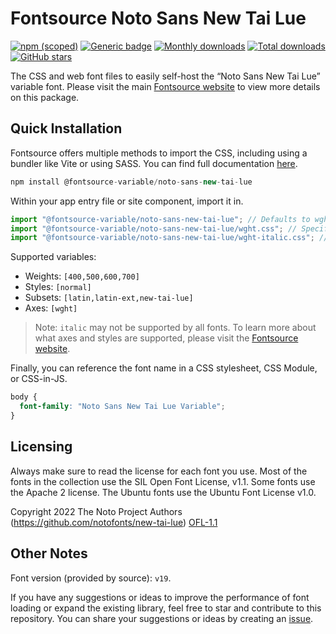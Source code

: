 # Fontsource Noto Sans New Tai Lue

[![npm (scoped)](https://img.shields.io/npm/v/@fontsource-variable/noto-sans-new-tai-lue?color=brightgreen)](https://www.npmjs.com/package/@fontsource-variable/noto-sans-new-tai-lue) [![Generic badge](https://img.shields.io/badge/fontsource-passing-brightgreen)](https://github.com/fontsource/fontsource) [![Monthly downloads](https://badgen.net/npm/dm/@fontsource-variable/noto-sans-new-tai-lue)](https://github.com/fontsource/fontsource) [![Total downloads](https://badgen.net/npm/dt/@fontsource-variable/noto-sans-new-tai-lue)](https://github.com/fontsource/fontsource) [![GitHub stars](https://img.shields.io/github/stars/fontsource/fontsource.svg?style=social&label=Star)](https://github.com/fontsource/fontsource/stargazers)

The CSS and web font files to easily self-host the “Noto Sans New Tai Lue” variable font. Please visit the main [Fontsource website](https://fontsource.org/fonts/noto-sans-new-tai-lue) to view more details on this package.

## Quick Installation

Fontsource offers multiple methods to import the CSS, including using a bundler like Vite or using SASS. You can find full documentation [here](https://fontsource.org/docs/getting-started/introduction).

```javascript
npm install @fontsource-variable/noto-sans-new-tai-lue
```

Within your app entry file or site component, import it in.

```javascript
import "@fontsource-variable/noto-sans-new-tai-lue"; // Defaults to wght axis
import "@fontsource-variable/noto-sans-new-tai-lue/wght.css"; // Specify axis
import "@fontsource-variable/noto-sans-new-tai-lue/wght-italic.css"; // Specify axis and style
```

Supported variables:
- Weights: `[400,500,600,700]`
- Styles: `[normal]`
- Subsets: `[latin,latin-ext,new-tai-lue]`
- Axes: `[wght]`

> Note: `italic` may not be supported by all fonts. To learn more about what axes and styles are supported, please visit the [Fontsource website](https://fontsource.org/fonts/noto-sans-new-tai-lue).

Finally, you can reference the font name in a CSS stylesheet, CSS Module, or CSS-in-JS.

```css
body {
  font-family: "Noto Sans New Tai Lue Variable";
}
```

## Licensing
Always make sure to read the license for each font you use. Most of the fonts in the collection use the SIL Open Font License, v1.1. Some fonts use the Apache 2 license. The Ubuntu fonts use the Ubuntu Font License v1.0.

Copyright 2022 The Noto Project Authors (https://github.com/notofonts/new-tai-lue)
[OFL-1.1](http://scripts.sil.org/OFL)

## Other Notes
Font version (provided by source): `v19`.

If you have any suggestions or ideas to improve the performance of font loading or expand the existing library, feel free to star and contribute to this repository. You can share your suggestions or ideas by creating an [issue](https://github.com/fontsource/fontsource/issues).